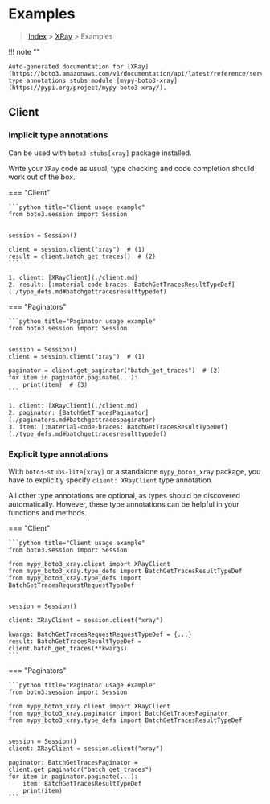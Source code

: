# Examples

> [Index](../README.md) > [XRay](./README.md) > Examples

!!! note ""

    Auto-generated documentation for [XRay](https://boto3.amazonaws.com/v1/documentation/api/latest/reference/services/xray.html#XRay)
    type annotations stubs module [mypy-boto3-xray](https://pypi.org/project/mypy-boto3-xray/).

## Client

### Implicit type annotations

Can be used with `boto3-stubs[xray]` package installed.

Write your `XRay` code as usual,
type checking and code completion should work out of the box.


=== "Client"

    ```python title="Client usage example"
    from boto3.session import Session


    session = Session()

    client = session.client("xray")  # (1)
    result = client.batch_get_traces()  # (2)
    ```

    1. client: [XRayClient](./client.md)
    2. result: [:material-code-braces: BatchGetTracesResultTypeDef](./type_defs.md#batchgettracesresulttypedef) 



=== "Paginators"

    ```python title="Paginator usage example"
    from boto3.session import Session


    session = Session()
    client = session.client("xray")  # (1)

    paginator = client.get_paginator("batch_get_traces")  # (2)
    for item in paginator.paginate(...):
        print(item)  # (3)
    ```

    1. client: [XRayClient](./client.md)
    2. paginator: [BatchGetTracesPaginator](./paginators.md#batchgettracespaginator)
    3. item: [:material-code-braces: BatchGetTracesResultTypeDef](./type_defs.md#batchgettracesresulttypedef) 




### Explicit type annotations

With `boto3-stubs-lite[xray]`
or a standalone `mypy_boto3_xray` package, you have to explicitly specify `client: XRayClient` type annotation.

All other type annotations are optional, as types should be discovered automatically.
However, these type annotations can be helpful in your functions and methods.


=== "Client"

    ```python title="Client usage example"
    from boto3.session import Session

    from mypy_boto3_xray.client import XRayClient
    from mypy_boto3_xray.type_defs import BatchGetTracesResultTypeDef
    from mypy_boto3_xray.type_defs import BatchGetTracesRequestRequestTypeDef


    session = Session()

    client: XRayClient = session.client("xray")

    kwargs: BatchGetTracesRequestRequestTypeDef = {...}
    result: BatchGetTracesResultTypeDef = client.batch_get_traces(**kwargs)
    ```



=== "Paginators"

    ```python title="Paginator usage example"
    from boto3.session import Session

    from mypy_boto3_xray.client import XRayClient
    from mypy_boto3_xray.paginator import BatchGetTracesPaginator
    from mypy_boto3_xray.type_defs import BatchGetTracesResultTypeDef


    session = Session()
    client: XRayClient = session.client("xray")

    paginator: BatchGetTracesPaginator = client.get_paginator("batch_get_traces")
    for item in paginator.paginate(...):
        item: BatchGetTracesResultTypeDef
        print(item)
    ```




